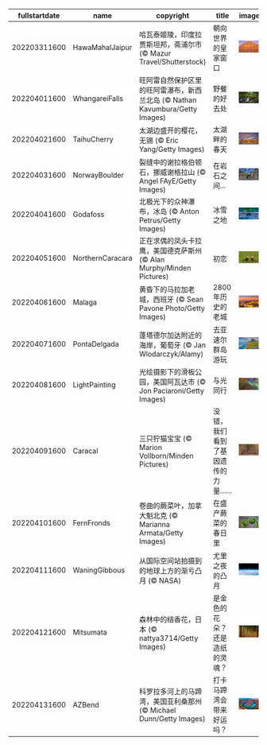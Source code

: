 |fullstartdate|name|copyright|title|image|
|--|--|--|--|--|
202203311600|HawaMahalJaipur|哈瓦泰姬陵，印度拉贾斯坦邦，斋浦尔市 (© Mazur Travel/Shutterstock)|朝向世界的皇家窗口|![](/zh-CN/2022/04/202203311600HawaMahalJaipur.jpg)|
202204011600|WhangareiFalls|旺阿雷自然保护区里的旺阿雷瀑布，新西兰北岛 (© Nathan Kavumbura/Getty Images)|野餐的好去处|![](/zh-CN/2022/04/202204011600WhangareiFalls.jpg)|
202204021600|TaihuCherry|太湖边盛开的樱花，无锡 (© Eric Yang/Getty Images)|太湖畔的春天|![](/zh-CN/2022/04/202204021600TaihuCherry.jpg)|
202204031600|NorwayBoulder|裂缝中的谢拉格伯顿石，挪威谢格拉山 (© Angel FAyE/Getty Images)|在岩石之间...|![](/zh-CN/2022/04/202204031600NorwayBoulder.jpg)|
202204041600|Godafoss|北极光下的众神瀑布，冰岛 (© Anton Petrus/Getty Images)|冰雪之地|![](/zh-CN/2022/04/202204041600Godafoss.jpg)|
202204051600|NorthernCaracara|正在求偶的凤头卡拉鹰，美国德克萨斯州 (© Alan Murphy/Minden Pictures)|初恋|![](/zh-CN/2022/04/202204051600NorthernCaracara.jpg)|
202204061600|Malaga|黄昏下的马拉加老城，西班牙 (© Sean Pavone Photo/Getty Images)|2800年历史的老城|![](/zh-CN/2022/04/202204061600Malaga.jpg)|
202204071600|PontaDelgada|蓬塔德尔加达附近的海岸，葡萄牙 (© Jan Wlodarczyk/Alamy)|去亚速尔群岛游玩|![](/zh-CN/2022/04/202204071600PontaDelgada.jpg)|
202204081600|LightPainting|光绘摄影下的滑板公园，美国阿瓦达市 (© Jon Paciaroni/Getty Images)|与光同行|![](/zh-CN/2022/04/202204081600LightPainting.jpg)|
202204091600|Caracal|三只狞猫宝宝 (© Marion Vollborn/Minden Pictures)|没错，我们看到了基因遗传的力量……|![](/zh-CN/2022/04/202204091600Caracal.jpg)|
202204101600|FernFronds|卷曲的蕨菜叶，加拿大魁北克 (© Marianna Armata/Getty Images)|在盛产蕨菜的春日里|![](/zh-CN/2022/04/202204101600FernFronds.jpg)|
202204111600|WaningGibbous|从国际空间站拍摄到的地球上方的渐亏凸月 (© NASA)|尤里之夜的凸月|![](/zh-CN/2022/04/202204111600WaningGibbous.jpg)|
202204121600|Mitsumata|森林中的结香花，日本 (© nattya3714/Getty Images)|是金色的花朵？还是造纸的灵魂？|![](/zh-CN/2022/04/202204121600Mitsumata.jpg)|
202204131600|AZBend|科罗拉多河上的马蹄湾，美国亚利桑那州 (© Michael Dunn/Getty Images)|打卡马蹄湾会带来好运吗？|![](/zh-CN/2022/04/202204131600AZBend.jpg)|
